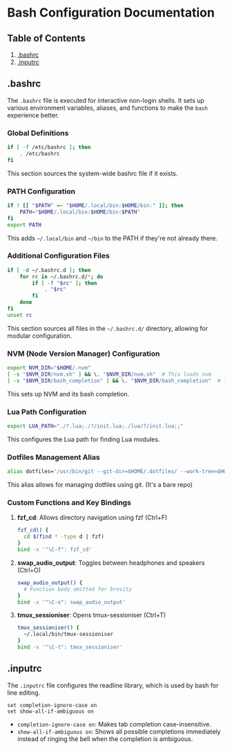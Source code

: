 # Bash Configuration Documentation

## Table of Contents
1. [.bashrc](#bashrc)
2. [.inputrc](#inputrc)

## .bashrc

The `.bashrc` file is executed for interactive non-login shells. It sets up various environment variables, aliases, and functions to make the `bash` experience better.

### Global Definitions

```bash
if [ -f /etc/bashrc ]; then
    . /etc/bashrc
fi
```

This section sources the system-wide bashrc file if it exists.

### PATH Configuration

```bash
if ! [[ "$PATH" =~ "$HOME/.local/bin:$HOME/bin:" ]]; then
    PATH="$HOME/.local/bin:$HOME/bin:$PATH"
fi
export PATH
```

This adds `~/.local/bin` and `~/bin` to the PATH if they're not already there.

### Additional Configuration Files

```bash
if [ -d ~/.bashrc.d ]; then
    for rc in ~/.bashrc.d/*; do
        if [ -f "$rc" ]; then
            . "$rc"
        fi
    done
fi
unset rc
```

This section sources all files in the `~/.bashrc.d/` directory, allowing for modular configuration.

### NVM (Node Version Manager) Configuration

```bash
export NVM_DIR="$HOME/.nvm"
[ -s "$NVM_DIR/nvm.sh" ] && \. "$NVM_DIR/nvm.sh"  # This loads nvm
[ -s "$NVM_DIR/bash_completion" ] && \. "$NVM_DIR/bash_completion"  # This loads nvm bash_completion
```

This sets up NVM and its bash completion.

### Lua Path Configuration

```bash
export LUA_PATH="./?.lua;./?/init.lua;./lua/?/init.lua;;"
```

This configures the Lua path for finding Lua modules.

### Dotfiles Management Alias

```bash
alias dotfiles='/usr/bin/git --git-dir=$HOME/.dotfiles/ --work-tree=$HOME'
```

This alias allows for managing dotfiles using git. (It's a bare repo)

### Custom Functions and Key Bindings

1. **fzf_cd**: Allows directory navigation using fzf (Ctrl+F)
   ```bash
   fzf_cd() {
     cd $(find * -type d | fzf)
   }
   bind -x '"\C-f": fzf_cd'
   ```

2. **swap_audio_output**: Toggles between headphones and speakers (Ctrl+O)
   ```bash
   swap_audio_output() {
     # Function body omitted for brevity
   }
   bind -x '"\C-o": swap_audio_output'
   ```

3. **tmux_sessioniser**: Opens tmux-sessioniser (Ctrl+T)
   ```bash
   tmux_sessioniser() {
     ~/.local/bin/tmux-sessioniser
   }
   bind -x '"\C-t": tmux_sessioniser'
   ```

## .inputrc

The `.inputrc` file configures the readline library, which is used by bash for line editing.

```
set completion-ignore-case on
set show-all-if-ambiguous on
```

- `completion-ignore-case on`: Makes tab completion case-insensitive.
- `show-all-if-ambiguous on`: Shows all possible completions immediately instead of ringing the bell when the completion is ambiguous.
